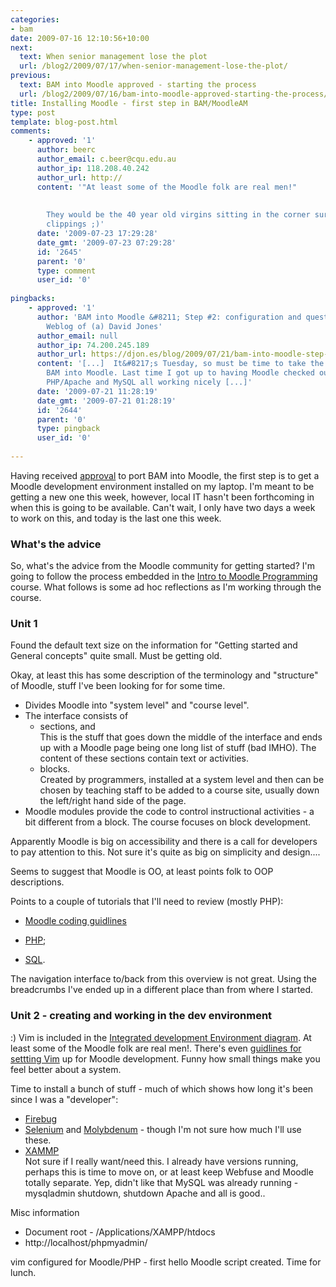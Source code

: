 ```yaml
---
categories:
- bam
date: 2009-07-16 12:10:56+10:00
next:
  text: When senior management lose the plot
  url: /blog2/2009/07/17/when-senior-management-lose-the-plot/
previous:
  text: BAM into Moodle approved - starting the process
  url: /blog2/2009/07/16/bam-into-moodle-approved-starting-the-process/
title: Installing Moodle - first step in BAM/MoodleAM
type: post
template: blog-post.html
comments:
    - approved: '1'
      author: beerc
      author_email: c.beer@cqu.edu.au
      author_ip: 118.208.40.242
      author_url: http://
      content: '"At least some of the Moodle folk are real men!"
    
    
        They would be the 40 year old virgins sitting in the corner surrounded by dilbert
        clippings ;)'
      date: '2009-07-23 17:29:28'
      date_gmt: '2009-07-23 07:29:28'
      id: '2645'
      parent: '0'
      type: comment
      user_id: '0'
    
pingbacks:
    - approved: '1'
      author: 'BAM into Moodle &#8211; Step #2: configuration and questions &laquo; The
        Weblog of (a) David Jones'
      author_email: null
      author_ip: 74.200.245.189
      author_url: https://djon.es/blog/2009/07/21/bam-into-moodle-step-2-configuration-and-questions/
      content: '[...]  It&#8217;s Tuesday, so must be time to take the next step in getting
        BAM into Moodle. Last time I got up to having Moodle checked out from CVS and
        PHP/Apache and MySQL all working nicely [...]'
      date: '2009-07-21 11:28:19'
      date_gmt: '2009-07-21 01:28:19'
      id: '2644'
      parent: '0'
      type: pingback
      user_id: '0'
    
---
```

Having received [approval](/blog2/2009/07/16/bam-into-moodle-approved-starting-the-process/) to port BAM into Moodle, the first step is to get a Moodle development environment installed on my laptop. I'm meant to be getting a new one this week, however, local IT hasn't been forthcoming in when this is going to be available. Can't wait, I only have two days a week to work on this, and today is the last one this week.

### What's the advice

So, what's the advice from the Moodle community for getting started? I'm going to follow the process embedded in the [Intro to Moodle Programming](http://dev.moodle.org/course/view.php?id=2) course. What follows is some ad hoc reflections as I'm working through the course.

### Unit 1

Found the default text size on the information for "Getting started and General concepts" quite small. Must be getting old.

Okay, at least this has some description of the terminology and "structure" of Moodle, stuff I've been looking for for some time.

- Divides Moodle into "system level" and "course level".
- The interface consists of
    - sections, and  
        This is the stuff that goes down the middle of the interface and ends up with a Moodle page being one long list of stuff (bad IMHO). The content of these sections contain text or activities.
    - blocks.  
        Created by programmers, installed at a system level and then can be chosen by teaching staff to be added to a course site, usually down the left/right hand side of the page.
- Moodle modules provide the code to control instructional activities - a bit different from a block. The course focuses on block development.

Apparently Moodle is big on accessibility and there is a call for developers to pay attention to this. Not sure it's quite as big on simplicity and design....

Seems to suggest that Moodle is OO, at least points folk to OOP descriptions.

Points to a couple of tutorials that I'll need to review (mostly PHP):

- [Moodle coding guidlines](http://docs.moodle.org/en/Coding)
- [PHP](http://www.w3schools.com/php/default.asp);  
    
- [SQL](http://sqlcourse.com/).

The navigation interface to/back from this overview is not great. Using the breadcrumbs I've ended up in a different place than from where I started.

### Unit 2 - creating and working in the dev environment

:) Vim is included in the [Integrated development Environment diagram](http://dev.moodle.org/file.php/2/pictures/Unit2screenshots/vennUnit2nored.gif). At least some of the Moodle folk are real men!. There's even [guidlines for settting Vim](http://docs.moodle.org/en/Development:vim) up for Moodle development. Funny how small things make you feel better about a system.

Time to install a bunch of stuff - much of which shows how long it's been since I was a "developer":

- [Firebug](http://getfirebug.com/)
- [Selenium](http://seleniumhq.org/projects/ide/) and [Molybdenum](https://addons.mozilla.org/en-US/firefox/addon/4149) - though I'm not sure how much I'll use these.
- [XAMMP](http://www.apachefriends.org/en/xampp-macosx.html)  
    Not sure if I really want/need this. I already have versions running, perhaps this is time to move on, or at least keep Webfuse and Moodle totally separate. Yep, didn't like that MySQL was already running - mysqladmin shutdown, shutdown Apache and all is good..

Misc information

- Document root - /Applications/XAMPP/htdocs
- http://localhost/phpmyadmin/

vim configured for Moodle/PHP - first hello Moodle script created. Time for lunch.